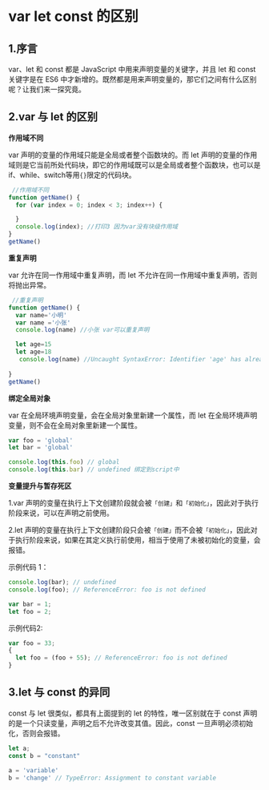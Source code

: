 # var let const 的区别
## 1.序言
var、let 和 const 都是 JavaScript 中用来声明变量的关键字，并且 let 和 const 关键字是在 ES6 中才新增的。既然都是用来声明变量的，那它们之间有什么区别呢？让我们来一探究竟。

## 2.var 与 let 的区别
  **作用域不同**

  var 声明的变量的作用域只能是全局或者整个函数块的。而 let 声明的变量的作用域则是它当前所处代码块，即它的作用域既可以是全局或者整个函数块，也可以是 if、while、switch等用`{}`限定的代码块。

``` ts
 //作用域不同
function getName() {
  for (var index = 0; index < 3; index++) {

  }
  console.log(index); //打印3 因为var没有块级作用域
}
getName()

```

  **重复声明**

  var 允许在同一作用域中重复声明，而 let 不允许在同一作用域中重复声明，否则将抛出异常。
``` ts
 //重复声明
function getName() {
  var name='小明'
  var name ='小张'
  console.log(name) //小张 var可以重复声明

  let age=15
  let age=18 
   console.log(name) //Uncaught SyntaxError: Identifier 'age' has already been declared
   
}
getName()

```

  **绑定全局对象**

 var 在全局环境声明变量，会在全局对象里新建一个属性，而 let 在全局环境声明变量，则不会在全局对象里新建一个属性。

 ```ts
var foo = 'global'
let bar = 'global'

console.log(this.foo) // global
console.log(this.bar) // undefined 绑定到script中
 ```


  **变量提升与暂存死区**

 1.var 声明的变量在执行上下文创建阶段就会被`「创建」`和`「初始化」`，因此对于执行阶段来说，可以在声明之前使用。

2.let 声明的变量在执行上下文创建阶段只会被`「创建」`而不会被`「初始化」`，因此对于执行阶段来说，如果在其定义执行前使用，相当于使用了未被初始化的变量，会报错。

示例代码 1：
```ts
console.log(bar); // undefined
console.log(foo); // ReferenceError: foo is not defined

var bar = 1;
let foo = 2;

```

示例代码2:

```ts
var foo = 33;
{
  let foo = (foo + 55); // ReferenceError: foo is not defined
}

```

## 3.let 与 const 的异同
const 与 let 很类似，都具有上面提到的 let 的特性，唯一区别就在于 const 声明的是一个只读变量，声明之后不允许改变其值。因此，const 一旦声明必须初始化，否则会报错。

```ts
let a;
const b = "constant"

a = 'variable'
b = 'change' // TypeError: Assignment to constant variable
```
